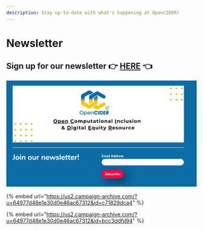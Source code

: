 ```yaml
---
description: Stay up-to-date with what's happening at OpenCIDER!
---
```


# Newsletter

## Sign up for our newsletter 👉 [HERE](https://mailchi.mp/9550c3def473/opencider-newsletter) 👈

![](.gitbook/assets/screenshot-2020-10-22-at-18.24.28.png)

{% embed url="https://us2.campaign-archive.com/?u=64977d48e1e30d0e46ac67312&id=c71829dca4" %}

{% embed url="https://us2.campaign-archive.com/?u=64977d48e1e30d0e46ac67312&id=bcc3ddfd94" %}



